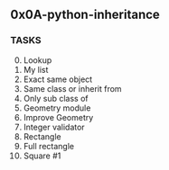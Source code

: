 ## 0x0A-python-inheritance

### TASKS
0. Lookup
1. My list
2. Exact same object
3. Same class or inherit from
4. Only sub class of
5. Geometry module
6. Improve Geometry
7. Integer validator
8. Rectangle
9. Full rectangle
10. Square #1

